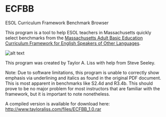 # ECFBB
ESOL Curriculum Framework Benchmark Browser

This program is a tool to help ESOL teachers in Massachusetts quickly select benchmarks from the [Massachusetts Adult Basic Education Curriculum Framework for English Speakers of Other Languages](http://www.doe.mass.edu/acls/frameworks/frameworks.html).

![alt text](https://i.imgur.com/uvlXjkr.jpg)

This program was created by Taylor A. Liss with help from Steve Seeley.
  
Note: Due to software limitations, this program is unable to correctly show emphasis via underlining and italics as found in the original PDF document. This is most apparent in benchmarks like S2.4d and R3.4b. This should prove to be no major problem for most instructors that are familiar with the framework, but it is important to note nonetheless. 

A compiled version is available for download here:
http://www.tayloraliss.com/files/ECFBB_1.0.rar

